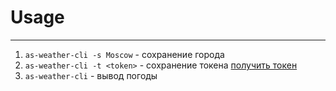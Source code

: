 # Usage
___

1. `as-weather-cli -s Moscow` - сохранение города
2. `as-weather-cli -t <token>` - сохранение токена [получить токен](https://openweathermap.org/api)
3. `as-weather-cli` - вывод погоды
